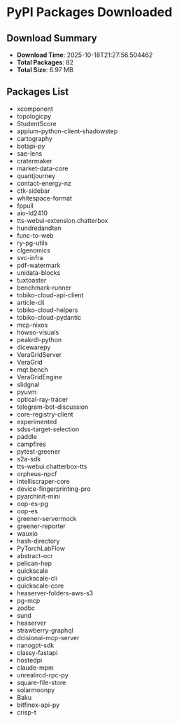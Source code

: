 # PyPI Packages Downloaded

## Download Summary
- **Download Time**: 2025-10-18T21:27:56.504462
- **Total Packages**: 82
- **Total Size**: 6.97 MB

## Packages List
- xcomponent
- topologicpy
- StudentScore
- appium-python-client-shadowstep
- cartography
- botapi-py
- sae-lens
- cratermaker
- market-data-core
- quantjourney
- contact-energy-nz
- ctk-sidebar
- whitespace-format
- fppull
- aio-ld2410
- tts-webui-extension.chatterbox
- hundredandten
- func-to-web
- ry-pg-utils
- clgenomics
- svc-infra
- pdf-watermark
- unidata-blocks
- tuxtoaster
- benchmark-runner
- tobiko-cloud-api-client
- article-cli
- tobiko-cloud-helpers
- tobiko-cloud-pydantic
- mcp-nixos
- howso-visuals
- peakrdl-python
- dicewarepy
- VeraGridServer
- VeraGrid
- mqt.bench
- VeraGridEngine
- slidgnal
- pyuvm
- optical-ray-tracer
- telegram-bot-discussion
- core-registry-client
- experimented
- sdss-target-selection
- paddle
- campfires
- pytest-greener
- s2a-sdk
- tts-webui.chatterbox-tts
- orpheus-npcf
- intelliscraper-core
- device-fingerprinting-pro
- pyarchinit-mini
- oop-es-pg
- oop-es
- greener-servermock
- greener-reporter
- wauxio
- hash-directory
- PyTorchLabFlow
- abstract-ocr
- pelican-hep
- quickscale
- quickscale-cli
- quickscale-core
- heaserver-folders-aws-s3
- pg-mcp
- zodbc
- sund
- heaserver
- strawberry-graphql
- dcisionai-mcp-server
- nanogpt-sdk
- classy-fastapi
- hostedpi
- claude-mpm
- unrealircd-rpc-py
- square-file-store
- solarmoonpy
- Baku
- bitfinex-api-py
- crisp-t

